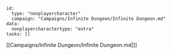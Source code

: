 
```RpgManager4
id: 
  type: "nonplayercharacter"
  campaign: "Campaigns/Infinite Dungeon/Infinite Dungeon.md"
data: 
  nonplayercharactertype: "extra"
tasks: []
```

[[Campaigns/Infinite Dungeon/Infinite Dungeon.md|]]